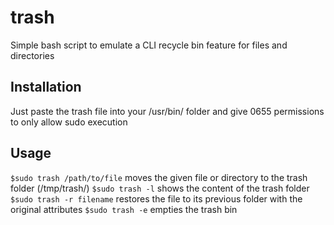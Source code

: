 # trash
Simple bash script to emulate a CLI recycle bin feature for files and directories

## Installation
Just paste the trash file into your /usr/bin/ folder and give 0655 permissions to only allow sudo execution

## Usage
```$sudo trash /path/to/file```
moves the given file or directory to the trash folder (/tmp/trash/)
```$sudo trash -l```
shows the content of the trash folder
```$sudo trash -r filename```
restores the file to its previous folder with the original attributes
```$sudo trash -e```
empties the trash bin
